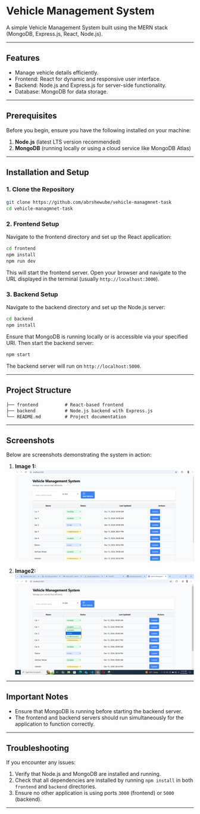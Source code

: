 # Vehicle Management System

A simple Vehicle Management System built using the MERN stack (MongoDB, Express.js, React, Node.js).

---

## Features
- Manage vehicle details efficiently.
- Frontend: React for dynamic and responsive user interface.
- Backend: Node.js and Express.js for server-side functionality.
- Database: MongoDB for data storage.

---

## Prerequisites
Before you begin, ensure you have the following installed on your machine:

1. **Node.js** (latest LTS version recommended)
2. **MongoDB** (running locally or using a cloud service like MongoDB Atlas)

---

## Installation and Setup

### 1. Clone the Repository
```bash
git clone https://github.com/abrshewube/vehicle-managmnet-task
cd vehicle-managmnet-task
```

### 2. Frontend Setup
Navigate to the frontend directory and set up the React application:
```bash
cd frontend
npm install
npm run dev
```
This will start the frontend server. Open your browser and navigate to the URL displayed in the terminal (usually `http://localhost:3000`).

### 3. Backend Setup
Navigate to the backend directory and set up the Node.js server:
```bash
cd backend
npm install
```
Ensure that MongoDB is running locally or is accessible via your specified URI. Then start the backend server:
```bash
npm start
```
The backend server will run on `http://localhost:5000`.

---

## Project Structure
```
├── frontend          # React-based frontend
├── backend           # Node.js backend with Express.js
└── README.md         # Project documentation
```

---

## Screenshots
Below are screenshots demonstrating the system in action:

1. **Image 1:**
   ![Image 1](./screenshots/image1.png)

2. **Image2:**
   ![Image 2](./screenshots/image2.png)


---

## Important Notes
- Ensure that MongoDB is running before starting the backend server.
- The frontend and backend servers should run simultaneously for the application to function correctly.

---

## Troubleshooting
If you encounter any issues:
1. Verify that Node.js and MongoDB are installed and running.
2. Check that all dependencies are installed by running `npm install` in both `frontend` and `backend` directories.
3. Ensure no other application is using ports `3000` (frontend) or `5000` (backend).

---
